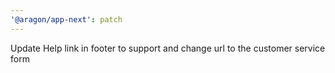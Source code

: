 ```yaml
---
'@aragon/app-next': patch
---
```


Update Help link in footer to support and change url to the customer service form

